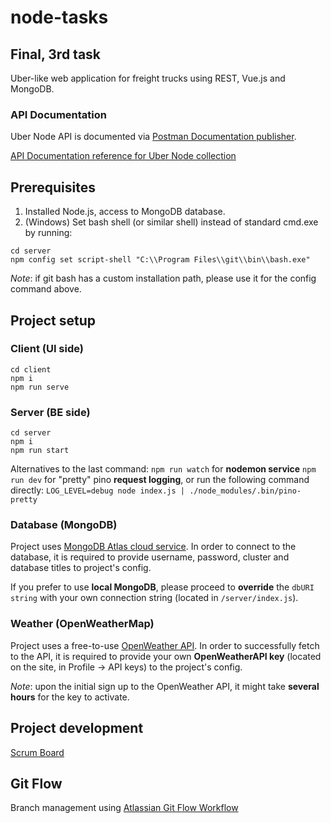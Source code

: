 # node-tasks

## Final, 3rd task

Uber-like web application for freight trucks using REST, Vue.js and MongoDB.

### API Documentation

Uber Node API is documented via [Postman Documentation publisher](https://learning.postman.com/docs/postman-for-publishers/public-api-docs/).

[API Documentation reference for Uber Node collection](https://documenter.getpostman.com/view/9968627/SzYdRaww)

## Prerequisites

1. Installed Node.js, access to MongoDB database.
2. (Windows) Set bash shell (or similar shell) instead of standard cmd.exe by running:

```
cd server
npm config set script-shell "C:\\Program Files\\git\\bin\\bash.exe"
```

_Note_: if git bash has a custom installation path, please use it for the config command above.

## Project setup

### Client (UI side)

```
cd client
npm i
npm run serve
```

### Server (BE side)

```
cd server
npm i
npm run start
```

Alternatives to the last command:
`npm run watch` for **nodemon service**
`npm run dev` for "pretty" pino **request logging**, or run the following command directly: `LOG_LEVEL=debug node index.js | ./node_modules/.bin/pino-pretty`

### Database (MongoDB)

Project uses [MongoDB Atlas cloud service](https://www.mongodb.com/cloud/atlas). In order to connect to the database, it is required to provide username, password, cluster and database titles to project's config.

If you prefer to use **local MongoDB**, please proceed to **override** the `dbURI string` with your own connection string (located in `/server/index.js`).

### Weather (OpenWeatherMap)

Project uses a free-to-use [OpenWeather API](https://openweathermap.org/api). In order to successfully fetch to the API, it is required to provide your own **OpenWeatherAPI key** (located on the site, in Profile -> API keys) to the project's config.

_Note_: upon the initial sign up to the OpenWeather API, it might take **several hours** for the key to activate.

## Project development

[Scrum Board](https://trello.com/b/5WFzOL8H/uber)

## Git Flow

Branch management using [Atlassian Git Flow Workflow](https://www.atlassian.com/git/tutorials/comparing-workflows/gitflow-workflow)

